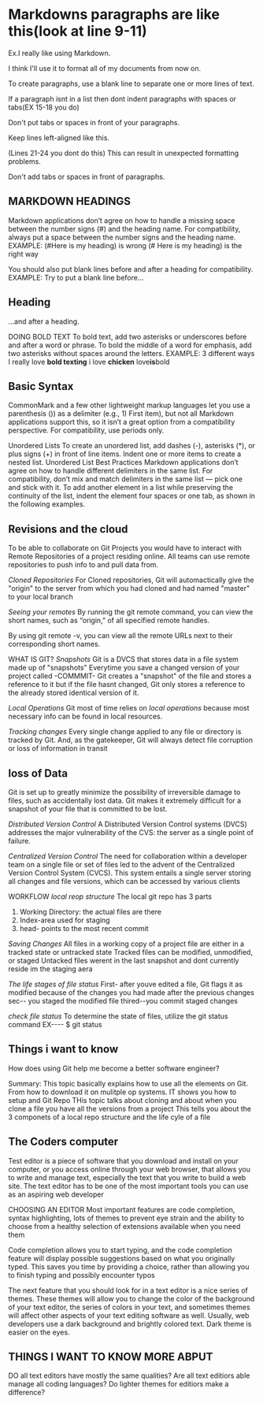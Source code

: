 # Markdowns paragraphs are like this(look at line 9-11)

Ex.I really like using Markdown.

I think I'll use it to format all of my documents from now on.

To create paragraphs, use a blank line to separate one or more lines of text.

If a paragraph isnt in a list then dont indent paragraphs with spaces or tabs(EX 15-18 you do)

Don't put tabs or spaces in front of your paragraphs.

Keep lines left-aligned like this.

(Lines 21-24 you dont do this)
   This can result in unexpected formatting problems.

  Don't add tabs or spaces in front of paragraphs.
  
## MARKDOWN HEADINGS

Markdown applications don’t agree on how to handle a missing space between the number signs (#) and the heading name. For compatibility, always put a space between the number signs and the heading name.
EXAMPLE:
(#Here is my heading) is wrong
(# Here is my heading) is the right way

You should also put blank lines before and after a heading for compatibility.
EXAMPLE:
Try to put a blank line before...

## Heading

...and after a heading.

DOING BOLD TEXT
To bold text, add two asterisks or underscores before and after a word or phrase. To bold the middle of a word for emphasis, add two asterisks without spaces around the letters.
EXAMPLE: 3 different ways
I really love **bold texting**
i love **chicken**
love**is**bold

## Basic Syntax

CommonMark and a few other lightweight markup languages let you use a parenthesis ()) as a delimiter (e.g., 1) First item), but not all Markdown applications support this, so it isn’t a great option from a compatibility perspective. For compatibility, use periods only.

Unordered Lists
To create an unordered list, add dashes (-), asterisks (*), or plus signs (+) in front of line items. Indent one or more items to create a nested list.
Unordered List Best Practices
Markdown applications don’t agree on how to handle different delimiters in the same list. For compatibility, don’t mix and match delimiters in the same list — pick one and stick with it.
To add another element in a list while preserving the continuity of the list, indent the element four spaces or one tab, as shown in the following examples.

## Revisions and the cloud

To be able to collaborate on Git Projects you would have to interact with Remote Repositories of a project residing online.
All teams can use remote repositories to push info to and pull data from.

*Cloned Repositories*
For Cloned repositories, Git will automactically give the "origin" to the server from which you had cloned and had named "master" to your local branch

*Seeing your remotes*
By running the git remote command, you can view the short names, such as “origin,” of all specified remote handles.

By using git remote -v, you can view all the remote URLs next to their corresponding short names.

WHAT IS GIT?
*Snapshots*
Git is a DVCS that stores data in a file system made up of "snapshots"
Everytime you save a changed version of your project called -COMMMIT- Git creates a "snapshot" of the file and stores a reference to it but if the file hasnt changed, Git only stores a reference to the already stored identical version of it.

*Local Operations*
Git most of time relies on *local operations* because most necessary info can be found in local resources.

*Tracking changes*
Every single change applied to any file or directory is tracked by Git. And, as the gatekeeper, Git will always detect file corruption or loss of information in transit

## loss of Data

Git is set up to greatly minimize the possibility of irreversible damage to files, such as accidentally lost data. Git makes it extremely difficult for a snapshot of your file that is committed to be lost.

*Distributed Version Control*
A Distributed Version Control systems (DVCS) addresses the major vulnerability of the CVS: the server as a single point of failure.

*Centralized Version Control*
The need for collaboration within a developer team on a single file or set of files led to the advent of the Centralized Version Control System (CVCS). This system entails a single server storing all changes and file versions, which can be accessed by various clients

WORKFLOW
*local reop structure*
The local git repo has 3 parts

1. Working Directory: the actual files are there
2. Index-area used for staging
3. head- points to the most recent commit

*Saving Changes*
All files in a working copy of a project file are either in a tracked state or untracked state
Tracked files can be modified, unmodified, or staged
Untacked files werent in the last snapshot and dont currently reside im the staging aera

*The life stages of file status*
First- after youve edited a file, Git flags it as modified because of the changes you had made after the previous changes
sec-- you staged the modified file
thired--you commit staged changes

*check file status*
To determine the state of files, utilize the git status command
EX---- $ git status

## Things i want to know

How does using Git help me become a better software engineer?

Summary:
This topic basically explains how to use all the elements on Git. From how to download it on mulitple op systems.
IT shows you how to setup and Git Repo
THis topic talks about cloning and about when you clone a file you have all the versions from a project
This tells you about the 3 componets of a local repo structure and the life cyle of a file

## The Coders computer

Test editor is a piece of software that you download and install on
your computer, or you access online through your web browser, that
allows you to write and manage text, especially the text that you write
to build a web site. The text editor has to be one of the most
important tools you can use as an aspiring web developer

CHOOSING AN EDITOR
Most important features are code completion, syntax highlighting, lots of themes to prevent eye strain and the ability to choose from a healthy selection of
extensions available when you need them

Code completion allows you to start typing, and the code completion
feature will display possible suggestions based on what you originally
typed. This saves you time by providing a choice, rather than allowing
you to finish typing and possibly encounter typos

The next feature that you should look for in a text editor is a nice
series of themes. These themes will allow you to change the color of
the background of your text editor, the series of colors in your text,
and sometimes themes will affect other aspects of your text editing
software as well. Usually, web developers use a dark background and
brightly colored text. Dark theme is easier on the eyes.

## THINGS I WANT TO KNOW MORE ABPUT

DO all text editors have mostly the same qualities?
Are all text editiors able manage all coding languages?
Do lighter themes for editiors make a difference?
